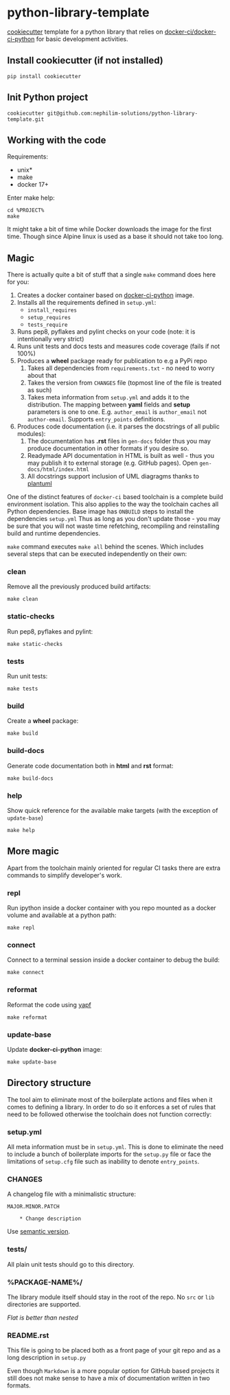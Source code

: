 # python-library-template

[cookiecutter](https://github.com/audreyr/cookiecutter) template for a python library that
relies on [docker-ci/docker-ci-python](https://github.com/nephilim-solutions/docker-ci/tree/master/docker-ci-python)
for basic development activities.

## Install cookiecutter (if not installed)

    pip install cookiecutter

## Init Python project

    cookiecutter git@github.com:nephilim-solutions/python-library-template.git

## Working with the code

Requirements:

- unix*
- make
- docker 17+

Enter make help:

    cd %PROJECT%
    make

It might take a bit of time while Docker downloads the image for the first time.
Though since Alpine linux is used as a base it should not take too long.

## Magic

There is actually quite a bit of stuff that a single `make` command does
here for you:

1. Creates a docker container based on
   [docker-ci-python](https://hub.docker.com/r/nephilimsolutions/docker-ci-python/) image.
1. Installs all the requirements defined in `setup.yml`:
    - `install_requires`
    - `setup_requires`
    - `tests_require`
1. Runs pep8, pyflakes and pylint checks on your code (note: it is intentionally very strict)
1. Runs unit tests and docs tests and measures code coverage (fails if not 100%)
1. Produces a **wheel** package ready for publication to e.g a PyPi repo
    1. Takes all dependencies from `requirements.txt` - no need to worry about that
    1. Takes the version from `CHANGES` file (topmost line of the file is treated as such)
    1. Takes meta information from `setup.yml` and adds it to the distribution. The mapping
       between **yaml** fields and **setup** parameters is one to one.
       E.g. `author_email` is `author_email` not `author-email`.
       Supports `entry_points` definitions.
1. Produces code documentation (i.e. it parses the docstrings of all public modules):
    1. The documentation has **.rst** files in `gen-docs` folder thus you may produce documentation
       in other formats if you desire so.
    1. Readymade API documentation in HTML is built as well - thus you may publish it to external
       storage (e.g. GitHub pages). Open `gen-docs/html/index.html`
    1. All docstrings support inclusion of UML diagragms thanks to [plantuml](http://plantuml.com/)

One of the distinct features of `docker-ci` based toolchain is a complete build environment
isolation. This also applies to the way the toolchain caches all Python dependencies. Base
image has `ONBUILD` steps to install the dependencies `setup.yml` Thus as long as you don't
update those - you may be sure that you will not waste time refetching,
recompiling and reinstalling build and runtime dependencies.

`make` command executes `make all` behind the scenes. Which includes several steps that can
be executed independently on their own:

### clean

Remove all the previously produced build artifacts:

    make clean

### static-checks

Run pep8, pyflakes and pylint:

    make static-checks

### tests

Run unit tests:

    make tests

### build

Create a **wheel** package:

    make build

### build-docs

Generate code documentation both in **html** and **rst** format:

    make build-docs

### help

Show quick reference for the available make targets (with the exception of `update-base`)

    make help

## More magic

Apart from the toolchain mainly oriented for regular CI tasks there are extra commands to simplify
developer's work.

### repl

Run ipython inside a docker container with you repo mounted as a docker volume and available at
a python path:

    make repl

### connect

Connect to a terminal session inside a docker container to debug the build:

    make connect

### reformat

Reformat the code using [yapf](https://github.com/google/yapf)

    make reformat

### update-base

Update **docker-ci-python** image:

    make update-base

## Directory structure

The tool aim to eliminate most of the boilerplate actions and files when it comes to defining a
library. In order to do so it enforces a set of rules that need to be followed otherwise the
toolchain does not function correctly:

### setup.yml

All meta information must be in `setup.yml`. This is done to eliminate the need to include a
bunch of boilerplate imports for the `setup.py` file or face the limitations of `setup.cfg` file
such as inability to denote `entry_points`.

### CHANGES

A changelog file with a minimalistic structure:

    MAJOR.MINOR.PATCH

        * Change description

Use [semantic version](https://semver.org/).

### tests/

All plain unit tests should go to this directory.

### %PACKAGE-NAME%/

The library module itself should stay in the root of the repo. No `src` or `lib` directories are
supported.

*Flat is better than nested*

### README.rst

This file is going to be placed both as a front page of your git repo and as
a long description in `setup.py`

Even though `Markdown` is a more popular option for GitHub based projects it
still does not make sense to have a mix of documentation written in two formats.
